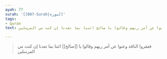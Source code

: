 ```yaml
---
ayah: 77
surah: '[[007-Surah|سورة]]'
tags:
- quran
text: فعقروا الناقة وعتوا عن أمر ربهم وقالوا يا صالح ائتنا بما تعدنا إن كنت من المرسلين

---
```

> فعقروا الناقة وعتوا عن أمر ربهم وقالوا يا [[صالح]] ائتنا بما تعدنا إن كنت من المرسلين
